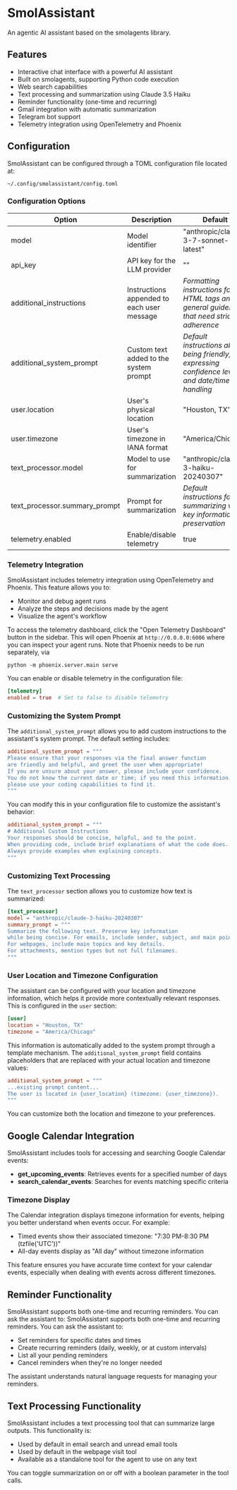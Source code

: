 # SmolAssistant

An agentic AI assistant based on the smolagents library.

## Features

- Interactive chat interface with a powerful AI assistant
- Built on smolagents, supporting Python code execution
- Web search capabilities
- Text processing and summarization using Claude 3.5 Haiku
- Reminder functionality (one-time and recurring)
- Gmail integration with automatic summarization
- Telegram bot support
- Telemetry integration using OpenTelemetry and Phoenix

## Configuration

SmolAssistant can be configured through a TOML configuration file located at:

```
~/.config/smolassistant/config.toml
```

### Configuration Options

| Option | Description | Default |
|--------|-------------|---------|
| model | Model identifier | "anthropic/claude-3-7-sonnet-latest" |
| api_key | API key for the LLM provider | "" |
| additional_instructions | Instructions appended to each user message | *Formatting instructions for HTML tags and general guidelines that need strict adherence* |
| additional_system_prompt | Custom text added to the system prompt | *Default instructions about being friendly, expressing confidence levels, and date/time handling* |
| user.location | User's physical location | "Houston, TX" |
| user.timezone | User's timezone in IANA format | "America/Chicago" |
| text_processor.model | Model to use for summarization | "anthropic/claude-3-haiku-20240307" |
| text_processor.summary_prompt | Prompt for summarization | *Default instructions for summarizing with key information preservation* |
| telemetry.enabled | Enable/disable telemetry | true |

### Telemetry Integration

SmolAssistant includes telemetry integration using OpenTelemetry and Phoenix. This feature allows you to:

- Monitor and debug agent runs
- Analyze the steps and decisions made by the agent
- Visualize the agent's workflow

To access the telemetry dashboard, click the "Open Telemetry Dashboard" button in the sidebar. This will open Phoenix at `http://0.0.0.0:6006` where you can inspect your agent runs. Note that Phoenix needs to be run separately, via
```
python -m phoenix.server.main serve
```

You can enable or disable telemetry in the configuration file:

```toml
[telemetry]
enabled = true  # Set to false to disable telemetry
```

### Customizing the System Prompt

The `additional_system_prompt` allows you to add custom instructions to the assistant's system prompt. The default setting includes:

```toml
additional_system_prompt = """
Please ensure that your responses via the final answer function 
are friendly and helpful, and greet the user when appropriate!
If you are unsure about your answer, please include your confidence.
You do not know the current date or time; if you need this information, 
please use your coding capabilities to find it.
"""
```

You can modify this in your configuration file to customize the assistant's behavior:

```toml
additional_system_prompt = """
# Additional Custom Instructions
Your responses should be concise, helpful, and to the point. 
When providing code, include brief explanations of what the code does.
Always provide examples when explaining concepts.
"""
```

### Customizing Text Processing

The `text_processor` section allows you to customize how text is summarized:

```toml
[text_processor]
model = "anthropic/claude-3-haiku-20240307"
summary_prompt = """
Summarize the following text. Preserve key information 
while being concise. For emails, include sender, subject, and main points. 
For webpages, include main topics and key details. 
For attachments, mention types but not full filenames.
"""
```

### User Location and Timezone Configuration

The assistant can be configured with your location and timezone information, which helps it provide more contextually relevant responses. This is configured in the `user` section:

```toml
[user]
location = "Houston, TX"
timezone = "America/Chicago"
```

This information is automatically added to the system prompt through a template mechanism. The `additional_system_prompt` field contains placeholders that are replaced with your actual location and timezone values:

```toml
additional_system_prompt = """
...existing prompt content...
The user is located in {user_location} (timezone: {user_timezone}).
"""
```

You can customize both the location and timezone to your preferences.

## Google Calendar Integration

SmolAssistant includes tools for accessing and searching Google Calendar events:

- **get_upcoming_events**: Retrieves events for a specified number of days
- **search_calendar_events**: Searches for events matching specific criteria

### Timezone Display

The Calendar integration displays timezone information for events, helping you better understand when events occur. For example:

- Timed events show their associated timezone: "7:30 PM-8:30 PM (tzfile('UTC'))"
- All-day events display as "All day" without timezone information

This feature ensures you have accurate time context for your calendar events, especially when dealing with events across different timezones.

## Reminder Functionality

SmolAssistant supports both one-time and recurring reminders. You can ask the assistant to:
SmolAssistant supports both one-time and recurring reminders. You can ask the assistant to:

- Set reminders for specific dates and times
- Create recurring reminders (daily, weekly, or at custom intervals)
- List all your pending reminders
- Cancel reminders when they're no longer needed

The assistant understands natural language requests for managing your reminders.

## Text Processing Functionality

SmolAssistant includes a text processing tool that can summarize large outputs. This functionality is:

- Used by default in email search and unread email tools
- Used by default in the webpage visit tool
- Available as a standalone tool for the agent to use on any text

You can toggle summarization on or off with a boolean parameter in the tool calls.